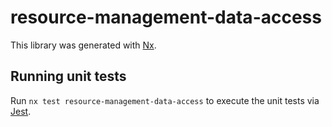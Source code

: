 # resource-management-data-access

This library was generated with [Nx](https://nx.dev).

## Running unit tests

Run `nx test resource-management-data-access` to execute the unit tests via [Jest](https://jestjs.io).
